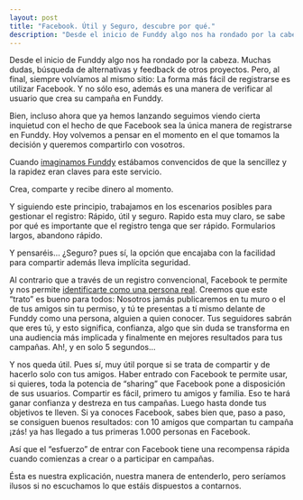 ```yaml
---
layout: post
title: "Facebook. Útil y Seguro, descubre por qué."
description: "Desde el inicio de Funddy algo nos ha rondado por la cabeza. Muchas dudas, búsqueda de alternativas y feedback de otros proyectos. Pero, al final, siempre volvíamos al mismo sitio: La forma más fácil de registrarse es utilizar Facebook. Y no sólo eso, además es una manera de verificar al usuario que crea su campaña en Funddy. "
---
```


Desde el inicio de Funddy algo nos ha rondado por la cabeza. Muchas dudas, búsqueda de alternativas y feedback de otros proyectos. Pero, al final, siempre volvíamos al mismo sitio: La forma más fácil de registrarse es utilizar Facebook. Y no sólo eso, además es una manera de verificar al usuario que crea su campaña en Funddy. 

Bien, incluso ahora que ya hemos lanzando  seguimos viendo cierta inquietud con el hecho de que Facebook sea la única manera de registrarse en Funddy. Hoy volvemos a pensar en el momento en el que tomamos la decisión y queremos compartirlo con vosotros.

Cuando [imaginamos Funddy](http://blog.funddy.com/3600)  estábamos convencidos de que la sencillez y la rapidez eran claves para este servicio. 

Crea, comparte y recibe dinero al momento. 

Y siguiendo este principio, trabajamos en los escenarios posibles para gestionar el registro: Rápido, útil y seguro. Rapido esta muy claro,  se sabe por qué es importante que el registro tenga que ser rápido. Formularios largos, abandono rápido. 

Y pensaréis… ¿Seguro? pues sí, la opción que encajaba con la facilidad para compartir además lleva implícita seguridad. 

Al contrario que a través de un registro convencional, Facebook te permite y nos permite [identificarte como una persona real](https://www.facebook.com/help/398085743567023). Creemos que este “trato” es bueno para todos:  Nosotros jamás publicaremos en tu muro o el de tus amigos sin tu permiso, y tú  te presentas a tí mismo delante de Funddy como una persona, alguien a quien conocer. Tus seguidores sabrán que eres tú, y esto significa, confianza, algo que sin duda se transforma en una audiencia más implicada y finalmente en mejores resultados para tus campañas. Ah!, y en solo 5 segundos…

Y nos queda útil. Pues sí, muy útil porque si se trata de compartir y de hacerlo solo con tus amigos. Haber entrado con Facebook te permite usar, si quieres, toda la potencia de “sharing” que Facebook pone a disposición de sus usuarios. Compartir es fácil, primero tu amigos y familia. Eso te hará ganar confianza y destreza en tus campañas. Luego hasta donde tus objetivos te lleven. Si ya conoces Facebook, sabes bien que, paso a paso, se consiguen buenos resultados: con 10 amigos que compartan tu campaña ¡zás! ya has llegado a tus primeras 1.000 personas en Facebook. 

Así que el “esfuerzo” de entrar con Facebook tiene una recompensa rápida cuando comienzas a crear o a participar en campañas. 

Ésta es nuestra explicación, nuestra manera de entenderlo, pero seríamos ilusos si no escuchamos lo que estáis dispuestos a contarnos.